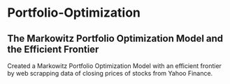 # Portfolio-Optimization
## The Markowitz Portfolio Optimization Model and the Efficient Frontier
Created a Markowitz Portfolio Optimization Model with an efficient frontier by web scrapping data of closing prices of stocks from Yahoo Finance.
